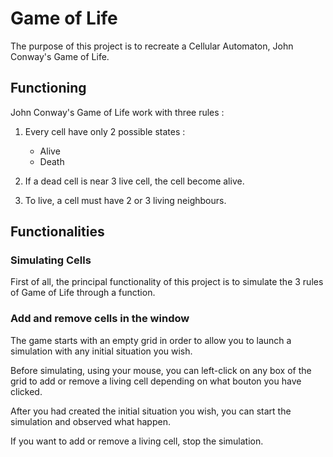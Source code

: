 # Game of Life

The purpose of this project is to recreate a Cellular Automaton, John Conway's Game of Life.

## Functioning

John Conway's Game of Life work with three rules :

  1. Every cell have only 2 possible states :
     - Alive
     - Death

  2. If a dead cell is near 3 live cell, the cell become alive.

  3. To live, a cell must have 2 or 3 living neighbours.

## Functionalities

### Simulating Cells

 First of all, the principal functionality of this project is to simulate the 3 rules of Game of Life through a function.

### Add and remove cells in the window

The game starts with an empty grid in order to allow you to launch a simulation with any initial situation you wish.

Before simulating, using your mouse, you can left-click on any box of the grid to add or remove a living cell depending on what bouton you have clicked.

After you had created the initial situation you wish, you can start the simulation and observed what happen.

If you want to add or remove a living cell, stop the simulation.
